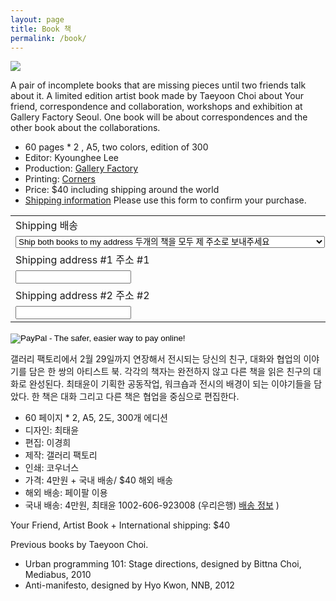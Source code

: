 ```yaml
---
layout: page
title: Book 책
permalink: /book/
---
```

 
<img src="https://farm8.staticflickr.com/7626/16609313470_46b863e7be_b.jpg">
 
A pair of incomplete books that are missing pieces until two friends talk about it. A limited edition artist book made by Taeyoon Choi about Your friend, correspondence and collaboration, workshops and exhibition at Gallery Factory Seoul. One book will be about correspondences and the other book about the collaborations.   
    
 
* 60 pages * 2 , A5, two colors, edition of 300    
* Editor: Kyounghee Lee
* Production: [Gallery Factory](http://www.factory483.org/ver2/exh_124_pre.html) 
* Printing: [Corners](http://corners.kr/) 
* Price: $40 including shipping around the world  
* [Shipping information](https://docs.google.com/forms/d/1gpJw1aiHaNgZjIpvuPCkyc6zBNDotoAmV9h09l33eMQ/viewform) Please use this form to confirm your purchase. 
 
 <form action="https://www.paypal.com/cgi-bin/webscr" method="post" target="_top">
<input type="hidden" name="cmd" value="_s-xclick">
<input type="hidden" name="hosted_button_id" value="J9TZX3V7DEJAU">
<table>
<tr><td><input type="hidden" name="on0" value="Shipping &#48176;&#49569;">Shipping &#48176;&#49569;</td></tr><tr><td><select name="os0">
	<option value="Ship both books to my address &#46160;&#44060;&#51032; &#52293;&#51012; &#47784;&#46160; &#51228; &#51452;&#49548;&#47196; &#48372;&#45236;&#51452;&#49464;&#50836;">Ship both books to my address &#46160;&#44060;&#51032; &#52293;&#51012; &#47784;&#46160; &#51228; &#51452;&#49548;&#47196; &#48372;&#45236;&#51452;&#49464;&#50836; </option>
	<option value="Ship one copy to me and another to my friend &#52293;&#51012; &#51200;&#50752; &#52828;&#44396;&#50640;&#44172; &#45208;&#45600; &#48372;&#45236;&#51452;&#49464;&#50836;">Ship one copy to me and another to my friend &#52293;&#51012; &#51200;&#50752; &#52828;&#44396;&#50640;&#44172; &#45208;&#45600; &#48372;&#45236;&#51452;&#49464;&#50836; </option>
</select> </td></tr>
<tr><td><input type="hidden" name="on1" value="Shipping address #1 &#51452;&#49548; #1">Shipping address #1 &#51452;&#49548; #1</td></tr><tr><td><input type="text" name="os1" maxlength="200"></td></tr>
<tr><td><input type="hidden" name="on2" value="Shipping address #2 &#51452;&#49548; #2">Shipping address #2 &#51452;&#49548; #2</td></tr><tr><td><input type="text" name="os2" maxlength="200"></td></tr>
</table>
<input type="image" src="https://www.paypalobjects.com/en_US/i/btn/btn_buynow_SM.gif" border="0" name="submit" alt="PayPal - The safer, easier way to pay online!">
<img alt="" border="0" src="https://www.paypalobjects.com/en_US/i/scr/pixel.gif" width="1" height="1">
</form>
 
갤러리 팩토리에서 2월 29일까지 연장해서 전시되는 당신의 친구, 대화와 협업의 이야기를 담은 한 쌍의 아티스트 북. 각각의 책자는 완전하지 않고 다른 책을 읽은 친구의 대화로 완성된다. 최태윤이 기획한 공동작업, 워크숍과 전시의 배경이 되는 이야기들을 담았다. 한 책은 대화 그리고 다른 책은 협업을 중심으로 편집한다. 

 * 60 페이지 * 2, A5, 2도, 300개 에디션 
 * 디자인: 최태윤
 * 편집: 이경희 
 * 제작: 갤러리 팩토리 
 * 인쇄: 코우너스 
 * 가격: 4만원 + 국내 배송/ $40 해외 배송  
* 해외 배송: 페이팔 이용
* 국내 배송: 4만원, 최태윤 1002-606-923008 (우리은행) [배송 정보](https://docs.google.com/forms/d/1gp) 
)  
 

Your Friend, Artist Book + International shipping: $40 
 
 

Previous books by Taeyoon Choi.  

* Urban programming 101: Stage directions, designed by Bittna Choi, Mediabus, 2010 
* Anti-manifesto, designed by Hyo Kwon, NNB, 2012  
  